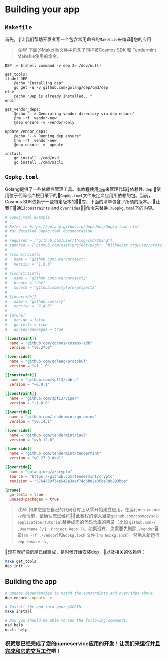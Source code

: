 # Building your app

## `Makefile`

首先，让我们帮助开发者写一个包含常用命令的`Makefile`来编译您的应用

> _*注释*_: 下面的Makefile文件中包含了同样被Cosmos SDK 和 Tendermint Makefile使用的命令.

```make
DEP := $(shell command -v dep 2> /dev/null)

get_tools:
ifndef DEP
	@echo "Installing dep"
	go get -u -v github.com/golang/dep/cmd/dep
else
	@echo "Dep is already installed..."
endif

get_vendor_deps:
	@echo "--> Generating vendor directory via dep ensure"
	@rm -rf .vendor-new
	@dep ensure -v -vendor-only

update_vendor_deps:
	@echo "--> Running dep ensure"
	@rm -rf .vendor-new
	@dep ensure -v -update

install:
	go install ./cmd/nsd
	go install ./cmd/nscli
```

## `Gopkg.toml`

Golang提供了一些依赖性管理工具。本教程使用[`dep`](https://golang.github.io/dep/)来管理代码依赖性. `dep` 使用位于代码仓库根目录下的`Gopkg.toml`文件来定义应用所依赖的包。当前，Cosmos SDK依赖于一些特定版本的库，下面的清单包含了所须的版本。 让我们通过`constraints` and `overrides`命令来替换`./Gopkg.toml`下的内容。 

```toml
# Gopkg.toml example
#
# Refer to https://golang.github.io/dep/docs/Gopkg.toml.html
# for detailed Gopkg.toml documentation.
#
# required = ["github.com/user/thing/cmd/thing"]
# ignored = ["github.com/user/project/pkgX", "bitbucket.org/user/project/pkgA/pkgY"]
#
# [[constraint]]
#   name = "github.com/user/project"
#   version = "1.0.0"
#
# [[constraint]]
#   name = "github.com/user/project2"
#   branch = "dev"
#   source = "github.com/myfork/project2"
#
# [[override]]
#   name = "github.com/x/y"
#   version = "2.4.0"
#
# [prune]
#   non-go = false
#   go-tests = true
#   unused-packages = true

[[constraint]]
  name = "github.com/cosmos/cosmos-sdk"
  version = "v0.27.0"

[[override]]
  name = "github.com/golang/protobuf"
  version = "=1.1.0"

[[constraint]]
  name = "github.com/spf13/cobra"
  version = "~0.0.1"

[[constraint]]
  name = "github.com/spf13/viper"
  version = "~1.0.0"

[[override]]
  name = "github.com/tendermint/go-amino"
  version = "v0.14.1"

[[override]]
  name = "github.com/tendermint/iavl"
  version = "=v0.12.0"

[[override]]
  name = "github.com/tendermint/tendermint"
  version = "v0.27.0-dev1"

[[override]]
  name = "golang.org/x/crypto"
  source = "https://github.com/tendermint/crypto"
  revision = "3764759f34a542a3aef74d6b02e35be7ab893bba"

[prune]
  go-tests = true
  unused-packages = true
```

> _*注释*_: 如果您是在自己的代码仓库上从零开始建立应用，在运行`dep ensure -v`命令前，请确认您已经将此教程的倒入目录`github.com/cosmos/sdk-application-tutorial`替换成您的代码仓库的目录（比如 `github.com/{ .Username }/{ .Project.Repo }`)。如果没有，您需要先删除`./vendor`目录(`rm -rf ./vendor`)和`Gopkg.lock` 文件 (`rm Gopkg.lock`)，然后从新运行`dep ensure -v`。 

现在就好像房屋已经建成，是时候开始安装dep，以及相关的依赖包：

```bash
make get_tools
dep init -v
```

## Building the app

```bash
# Update dependencies to match the constraints and overrides above
dep ensure -update -v

# Install the app into your $GOBIN
make install

# Now you should be able to run the following commands:
nsd help
nscli help
```

### 祝贺您已经完成了您的nameservice应用的开发！让我们来[运行并且完成和它的交互工作](./build-run.md)吧！
